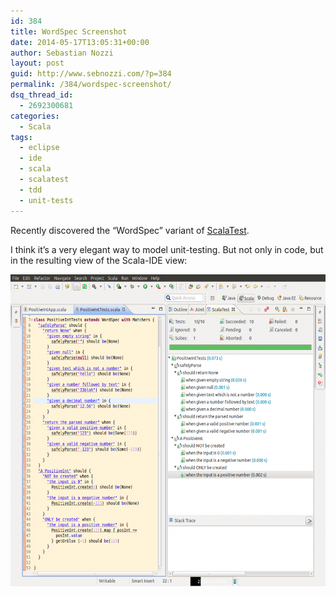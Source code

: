 ```yaml
---
id: 384
title: WordSpec Screenshot
date: 2014-05-17T13:05:31+00:00
author: Sebastian Nozzi
layout: post
guid: http://www.sebnozzi.com/?p=384
permalink: /384/wordspec-screenshot/
dsq_thread_id:
  - 2692300681
categories:
  - Scala
tags:
  - eclipse
  - ide
  - scala
  - scalatest
  - tdd
  - unit-tests
---
```

Recently discovered the &#8220;WordSpec&#8221; variant of [ScalaTest](http://www.scalatest.org/).

I think it&#8217;s a very elegant way to model unit-testing. But not only in code, but in the resulting view of the Scala-IDE view:

[<img src="/assets/2014/05/wordspec-1024x876.png" alt="WordSpec Screenshot" width="584" height="499" class="aligncenter size-large wp-image-385" />](http://www.sebnozzi.com/wp-content/uploads/2014/05/wordspec.png)